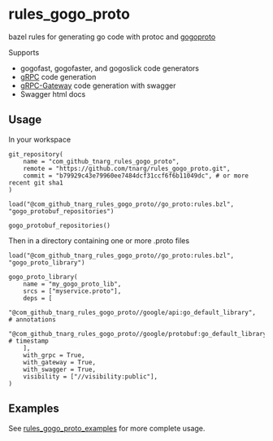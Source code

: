 # rules_gogo_proto
bazel rules for generating go code with protoc and [gogoproto](https://github.com/gogo/protobuf)

Supports
* gogofast, gogofaster, and gogoslick code generators
* [gRPC](https://grpc.io/) code generation
* [gRPC-Gateway](https://github.com/grpc-ecosystem/grpc-gateway) code generation with swagger
* Swagger html docs

## Usage

In your workspace

```
git_repository(
    name = "com_github_tnarg_rules_gogo_proto",
    remote = "https://github.com/tnarg/rules_gogo_proto.git",
    commit = "b79929c43e79960ee7484dcf31ccf6f6b11049dc", # or more recent git sha1
)

load("@com_github_tnarg_rules_gogo_proto//go_proto:rules.bzl", "gogo_protobuf_repositories")

gogo_protobuf_repositories()
```

Then in a directory containing one or more .proto files

```
load("@com_github_tnarg_rules_gogo_proto//go_proto:rules.bzl", "gogo_proto_library")

gogo_proto_library(
    name = "my_gogo_proto_lib",
    srcs = ["myservice.proto"],
    deps = [
         "@com_github_tnarg_rules_gogo_proto//google/api:go_default_library",      # annotations
         "@com_github_tnarg_rules_gogo_proto//google/protobuf:go_default_library", # timestamp
    ],
    with_grpc = True,
    with_gateway = True,
    with_swagger = True,
    visibility = ["//visibility:public"],
)
```

## Examples

See [rules_gogo_proto_examples](https://github.com/tnarg/rules_gogo_proto_examples) for more complete usage.
